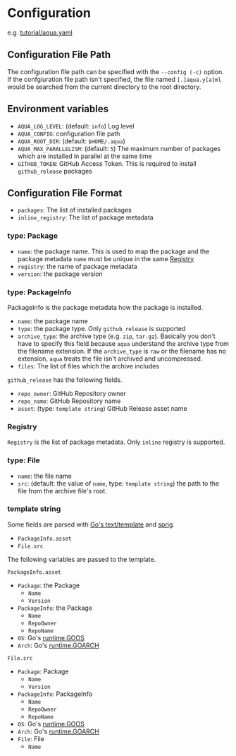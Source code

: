 # Configuration

e.g. [tutorial/aqua.yaml](../tutorial/aqua.yaml)

## Configuration File Path

The configuration file path can be specified with the `--config (-c)` option.
If the confgiuration file path isn't specified, the file named `[.]aqua.y[a]ml`  would be searched from the current directory to the root directory.

## Environment variables

* `AQUA_LOG_LEVEL`: (default: `info`) Log level
* `AQUA_CONFIG`: configuration file path
* `AQUA_ROOT_DIR`: (default: `$HOME/.aqua`)
* `AQUA_MAX_PARALLELISM`: (default: `5`) The maximum number of packages which are installed in parallel at the same time
* `GITHUB_TOKEN`: GitHub Access Token. This is required to install `github_release` packages

## Configuration File Format

* `packages`: The list of installed packages
* `inline_registry`: The list of package metadata

### type: Package

* `name`: the package name. This is used to map the package and the package metadata
  `name` must be unique in the same [Registry](#registry)
* `registry`: the name of package metadata
* `version`: the package version

### type: PackageInfo

PackageInfo is the package metadata how the package is installed.

* `name`: the package name
* `type`: the package type. Only `github_release` is supported
* `archive_type`: the archive type (e.g. `zip`, `tar.gz`). Basically you don't have to specify this field because `aqua` understand the archive type from the filename extension.
  If the `archive_type` is `raw` or the filename has no extension, `aqua` treats the file isn't archived and uncompressed.
* `files`: The list of files which the archive includes

`github_release` has the following fields.

* `repo_owner`: GitHub Repository owner
* `repo_name`: GitHub Repository name
* `asset`: (type: `template string`) GitHub Release asset name

### Registry

`Registry` is the list of package metadata.
Only `inline` registry is supported.

### type: File

* `name`: the file name
* `src`: (default: the value of `name`, type: `template string`) the path to the file from the archive file's root.

### template string

Some fields are parsed with [Go's text/template](https://pkg.go.dev/text/template) and [sprig](http://masterminds.github.io/sprig/).

* `PackageInfo.asset`
* `File.src`

The following variables are passed to the template.

`PackageInfo.asset`

* `Package`: the Package
  * `Name`
  * `Version`
* `PackageInfo`: the Package
  * `Name`
  * `RepoOwner`
  * `RepoName`
* `OS`: Go's [runtime.GOOS](https://pkg.go.dev/runtime#pkg-constants)
* `Arch`: Go's [runtime.GOARCH](https://pkg.go.dev/runtime#pkg-constants)

`File.src`

* `Package`: Package
  * `Name`
  * `Version`
* `PackageInfo`: PackageInfo
  * `Name`
  * `RepoOwner`
  * `RepoName`
* `OS`: Go's [runtime.GOOS](https://pkg.go.dev/runtime#pkg-constants)
* `Arch`: Go's [runtime.GOARCH](https://pkg.go.dev/runtime#pkg-constants)
* `File`: File
  * `Name`
